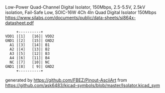 Low-Power Quad-Channel Digital Isolator, 150Mbps, 2.5-5.5V, 2.5kV isolation, Fail-Safe Low, SOIC-16W
4Ch 4In Quad Digital Isolator 150Mbps
https://www.silabs.com/documents/public/data-sheets/si864x-datasheet.pdf


	     +----------+
	VDD1 |[1]   [16]| VDD2
	GND1 |[2]   [15]| GND2
	  A1 |[3]   [14]| B1
	  A2 |[4]   [13]| B2
	  A3 |[5]   [12]| B3
	  A4 |[6]   [11]| B4
	  NC |[7]   [10]| NC
	GND1 |[8]   [ 9]| GND2
	     +----------+


generated by https://github.com/FBEZ/Pinout-AsciiArt from https://github.com/ask6483/kicad-symbols/blob/master/Isolator.kicad_sym